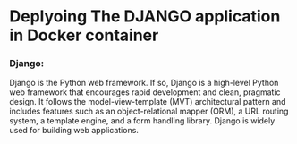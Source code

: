 # Deplyoing The DJANGO application in Docker container
### Django:
Django is the Python web framework. If so, Django is a high-level Python web framework that encourages rapid development and clean, pragmatic design. It follows the model-view-template (MVT) architectural pattern and includes features such as an object-relational mapper (ORM), a URL routing system, a template engine, and a form handling library. Django is widely used for building web applications.

